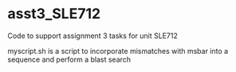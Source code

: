 # asst3_SLE712
Code to support assignment 3 tasks for unit SLE712

myscript.sh is a script to incorporate mismatches with msbar into a sequence and perform a blast search 

